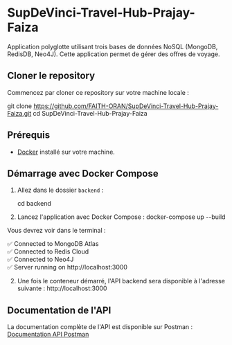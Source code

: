 # SupDeVinci-Travel-Hub-Prajay-Faiza

Application polyglotte utilisant trois bases de données NoSQL (MongoDB, RedisDB, Neo4J). Cette application permet de gérer des offres de voyage.

## Cloner le repository

Commencez par cloner ce repository sur votre machine locale :

git clone https://github.com/FAITH-ORAN/SupDeVinci-Travel-Hub-Prajay-Faiza.git
cd SupDeVinci-Travel-Hub-Prajay-Faiza

## Prérequis

- [Docker](https://www.docker.com/) installé sur votre machine.

## Démarrage avec Docker Compose

1. Allez dans le dossier `backend` :

   cd backend

2. Lancez l'application avec Docker Compose :
   docker-compose up --build

Vous devrez voir dans le terminal :

✅ Connected to MongoDB Atlas  
✅ Connected to Redis Cloud  
✅ Connected to Neo4J  
✅ Server running on http://localhost:3000

2. Une fois le conteneur démarré, l'API backend sera disponible à l'adresse suivante :
   http://localhost:3000

## Documentation de l'API

La documentation complète de l'API est disponible sur Postman :  
[Documentation API Postman](https://documenter.getpostman.com/view/17140582/2sB2j3CsHx#intro)
